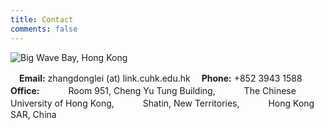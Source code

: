 ```yaml
---
title: Contact
comments: false
---
```


![Big Wave Bay, Hong Kong](https://yun-1256060851.file.myqcloud.com/images/photos/香港：大浪湾.jpg!600x)

　**Email:** zhangdonglei (at) link.cuhk.edu.hk
　**Phone:** +852 3943 1588
　**Office:** 
　　　Room 951, Cheng Yu Tung Building,
　　　The Chinese University of Hong Kong,
　　　Shatin, New Territories,
　　　Hong Kong SAR, China
